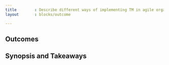 ```yaml
---
title        : Describe different ways of implementing TM in agile organisations
layout       : blocks/outcome

---
```



## Outcomes



## Synopsis and Takeaways
